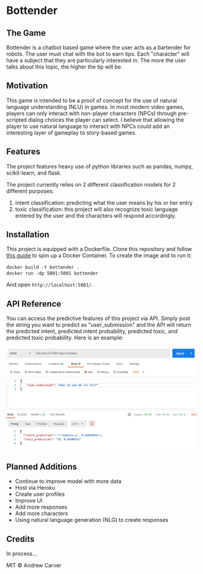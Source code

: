 # Bottender

## The Game
Bottender is a chatbot based game where the user acts as a bartender for robots. The user must chat with the bot to earn tips. Each "character" will have a subject that they are particularly interested in. The more the user talks about this topic, the higher the tip will be.

## Motivation
This game is intended to be a proof of concept for the use of natural language understanding (NLU) in games. In most modern video games, players can only interact with non-player characters (NPCs) through pre-scripted dialog choices the player can select. I believe that allowing the player to use natural language to interact with NPCs could add an interesting layer of gameplay to story-based games.

## Features
The project features heavy use of python libraries such as pandas, numpy, scikit-learn, and flask.

The project currently relies on 2 different classification models for 2 different purposes:
1) intent classification: predicting what the user means by his or her entry
2) toxic classification: this project will also recognize toxic language entered by the user and the characters will respond accordingly.

## Installation
This project is equipped with a Dockerfile. Clone this repository and follow [this guide](https://docs.docker.com/get-started/part2/) to spin up a Docker Container. To create the image and to run it:
```
docker build -t bottender .
docker run -dp 5001:5001 bottender
```

And open `http://localhost:5001/`.

## API Reference
You can access the predictive features of this project via API. Simply post the string you want to predict as "user_submission" and the API will return the predicted intent, predicted intent probability, predicted toxic, and predicted toxic probability. Here is an example:

![alt text](https://github.com/acarv468/Bottender/blob/master/bottender_api_example.jpg)

## Planned Additions
- Continue to improve model with more data
- Host via Heroku
- Create user profiles
- Improve UI
- Add more responses
- Add more characters
- Using natural language generation (NLG) to create responses

## Credits
In process...

MIT © Andrew Carver
